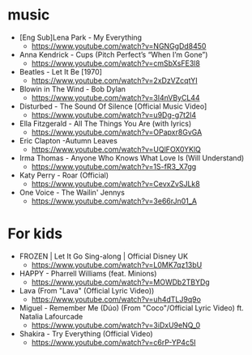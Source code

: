 # music
* [Eng Sub]Lena Park - My Everything
  * https://www.youtube.com/watch?v=NGNGgDd8450
* Anna Kendrick - Cups (Pitch Perfect’s “When I’m Gone”)
  * https://www.youtube.com/watch?v=cmSbXsFE3l8
* Beatles - Let It Be [1970]
  * https://www.youtube.com/watch?v=2xDzVZcqtYI
* Blowin in The Wind - Bob Dylan
  * https://www.youtube.com/watch?v=3l4nVByCL44
* Disturbed - The Sound Of Silence [Official Music Video]
  * https://www.youtube.com/watch?v=u9Dg-g7t2l4
* Ella Fitzgerald - All The Things You Are (with lyrics)
  * https://www.youtube.com/watch?v=OPapxr8GvGA
* Eric Clapton -Autumn Leaves
  * https://www.youtube.com/watch?v=UQlFOX0YKlQ
* Irma Thomas - Anyone Who Knows What Love Is (Will Understand)
  * https://www.youtube.com/watch?v=1S-fR3_X7gg
* Katy Perry - Roar (Official)
  * https://www.youtube.com/watch?v=CevxZvSJLk8
* One Voice - The Wailin' Jennys
  * https://www.youtube.com/watch?v=3e66rJn01_A

# For kids
* FROZEN | Let It Go Sing-along | Official Disney UK
  * https://www.youtube.com/watch?v=L0MK7qz13bU
* HAPPY - Pharrell Williams (feat. Minions)
  * https://www.youtube.com/watch?v=MOWDb2TBYDg
* Lava (From "Lava" (Official Lyric Video))
  * https://www.youtube.com/watch?v=uh4dTLJ9q9o
* Miguel - Remember Me (Dúo) (From "Coco"/Official Lyric Video) ft. Natalia Lafourcade
  * https://www.youtube.com/watch?v=3iDxU9eNQ_0
* Shakira - Try Everything (Official Video)
  * https://www.youtube.com/watch?v=c6rP-YP4c5I
